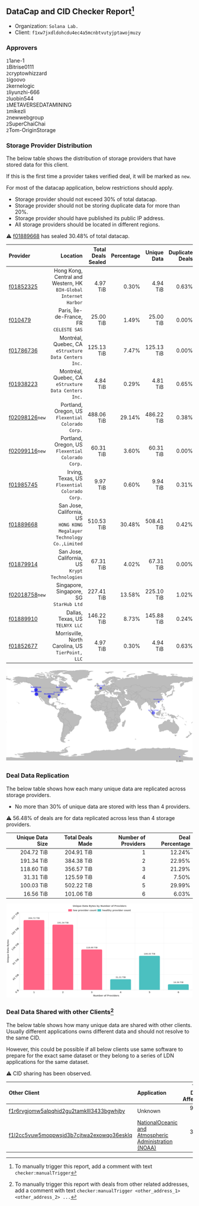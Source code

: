 ## DataCap and CID Checker Report[^1]
 - Organization: `Solana Lab.`
 - Client: `f1xw7jxdldohcdu4ec4a5mcnbtvutyjptawojmuzy`
### Approvers
`1`1ane-1<br/>`1`Bitrise0111<br/>`2`cryptowhizzard<br/>`1`igoovo<br/>`2`kernelogic<br/>`1`liyunzhi-666<br/>`2`luobin544<br/>`1`METAVERSEDATAMINING<br/>`1`mikezli<br/>`2`newwebgroup<br/>`2`SuperChaiChai<br/>`2`Tom-OriginStorage

### Storage Provider Distribution
The below table shows the distribution of storage providers that have stored data for this client.

If this is the first time a provider takes verified deal, it will be marked as `new`.

For most of the datacap application, below restrictions should apply.
 - Storage provider should not exceed 30% of total datacap.
 - Storage provider should not be storing duplicate data for more than 20%.
 - Storage provider should have published its public IP address.
 - All storage providers should be located in different regions.

⚠️ [f01889668](https://filfox.info/en/address/f01889668) has sealed 30.48% of total datacap.

| Provider                                                    |                                                                  Location | Total Deals Sealed | Percentage | Unique Data | Duplicate Deals |
| :---------------------------------------------------------- | ------------------------------------------------------------------------: | -----------------: | ---------: | ----------: | --------------: |
| [f01852325](https://filfox.info/en/address/f01852325)       |       Hong Kong, Central and Western, HK<br/>`BIH-Global Internet Harbor` |           4.97 TiB |      0.30% |    4.94 TiB |           0.63% |
| [f010479](https://filfox.info/en/address/f010479)           |                                Paris, Île-de-France, FR<br/>`CELESTE SAS` |          25.00 TiB |      1.49% |   25.00 TiB |           0.00% |
| [f01786736](https://filfox.info/en/address/f01786736)       |                   Montréal, Quebec, CA<br/>`eStruxture Data Centers Inc.` |         125.13 TiB |      7.47% |  125.13 TiB |           0.00% |
| [f01938223](https://filfox.info/en/address/f01938223)       |                   Montréal, Quebec, CA<br/>`eStruxture Data Centers Inc.` |           4.84 TiB |      0.29% |    4.81 TiB |           0.65% |
| [f02098126](https://filfox.info/en/address/f02098126)`new`  |                      Portland, Oregon, US<br/>`Flexential Colorado Corp.` |         488.06 TiB |     29.14% |  486.22 TiB |           0.38% |
| [f02099116](https://filfox.info/en/address/f02099116)`new`  |                      Portland, Oregon, US<br/>`Flexential Colorado Corp.` |          60.31 TiB |      3.60% |   60.31 TiB |           0.00% |
| [f01985745](https://filfox.info/en/address/f01985745)       |                         Irving, Texas, US<br/>`Flexential Colorado Corp.` |           9.97 TiB |      0.60% |    9.94 TiB |           0.31% |
| [f01889668](https://filfox.info/en/address/f01889668)       | San Jose, California, US<br/>`HONG KONG Megalayer Technology Co.,Limited` |         510.53 TiB |     30.48% |  508.41 TiB |           0.42% |
| [f01879914](https://filfox.info/en/address/f01879914)       |                         San Jose, California, US<br/>`Krypt Technologies` |          67.31 TiB |      4.02% |   67.31 TiB |           0.00% |
| [f02018758](https://filfox.info/en/address/f02018758)`new`  |                                Singapore, Singapore, SG<br/>`StarHub Ltd` |         227.41 TiB |     13.58% |  225.10 TiB |           1.02% |
| [f01889910](https://filfox.info/en/address/f01889910)       |                                        Dallas, Texas, US<br/>`TELNYX LLC` |         146.22 TiB |      8.73% |  145.88 TiB |           0.24% |
| [f01852677](https://filfox.info/en/address/f01852677)       |                      Morrisville, North Carolina, US<br/>`TierPoint, LLC` |           4.97 TiB |      0.30% |    4.94 TiB |           0.63% |

<img src="https://raw.githubusercontent.com/data-preservation-programs/filplus-checker-assets/main/filecoin-project/filecoin-plus-large-datasets/issues/923/1686792383976.png"/>

### Deal Data Replication
The below table shows how each many unique data are replicated across storage providers.

- No more than 30% of unique data are stored with less than 4 providers.

⚠️ 56.48% of deals are for data replicated across less than 4 storage providers.

| Unique Data Size | Total Deals Made | Number of Providers | Deal Percentage |
| ---------------: | ---------------: | ------------------: | --------------: |
|       204.72 TiB |       204.91 TiB |                   1 |          12.24% |
|       191.34 TiB |       384.38 TiB |                   2 |          22.95% |
|       118.60 TiB |       356.57 TiB |                   3 |          21.29% |
|        31.31 TiB |       125.59 TiB |                   4 |           7.50% |
|       100.03 TiB |       502.22 TiB |                   5 |          29.99% |
|        16.56 TiB |       101.06 TiB |                   6 |           6.03% |

<img src="https://raw.githubusercontent.com/data-preservation-programs/filplus-checker-assets/main/filecoin-project/filecoin-plus-large-datasets/issues/923/1686792384674.png"/>

### Deal Data Shared with other Clients[^3]
The below table shows how many unique data are shared with other clients.
Usually different applications owns different data and should not resolve to the same CID.

However, this could be possible if all below clients use same software to prepare for the exact same dataset or they belong to a series of LDN applications for the same dataset.

⚠️ CID sharing has been observed.

| Other Client                                                                                                          | Application                                                                                                                             | Total Deals Affected | Unique CIDs | Approvers                                                            |
| :-------------------------------------------------------------------------------------------------------------------- | :-------------------------------------------------------------------------------------------------------------------------------------- | -------------------: | ----------: | :------------------------------------------------------------------- |
| [f1r6rvgjomw5alpqhid2gu2tamklll3433bgwhjby](https://filfox.info/en/address/f1r6rvgjomw5alpqhid2gu2tamklll3433bgwhjby) | Unknown                                                                                                                                 |            96.00 GiB |           3 | Unknown                                                              |
| [f1l2cc5vuw5moppwsjd3b7cjtwa2exowqo36esklq](https://filfox.info/en/address/f1l2cc5vuw5moppwsjd3b7cjtwa2exowqo36esklq) | [NationalOceanic and Atmospheric Administration \(NOAA\)](https://github.com/filecoin-project/filecoin-plus-large-datasets/issues/1955) |            32.00 GiB |           1 | `1`cryptowhizzard<br/>`1`flyworker<br/>`2`kernelogic<br/>`2`NiwanDao |

[^1]: To manually trigger this report, add a comment with text `checker:manualTrigger`

[^2]: Deals from those addresses are combined into this report as they are specified with `checker:manualTrigger`

[^3]: To manually trigger this report with deals from other related addresses, add a comment with text `checker:manualTrigger <other_address_1> <other_address_2> ...`

